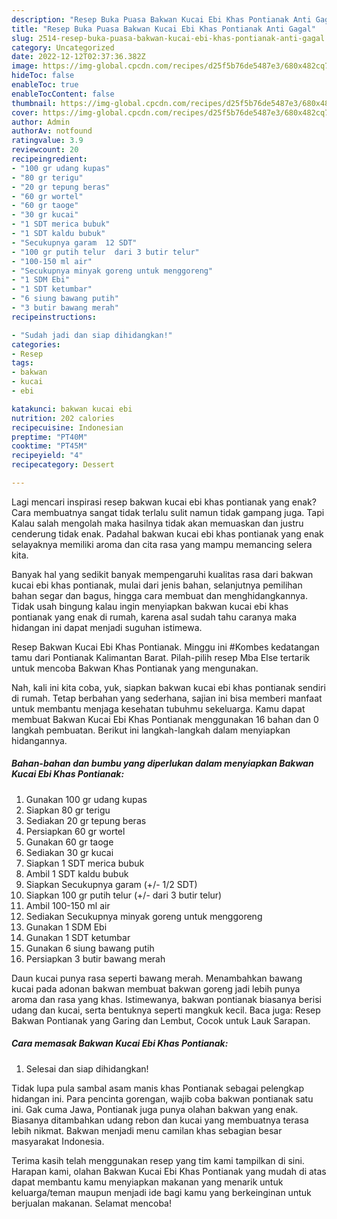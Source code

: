 ```yaml
---
description: "Resep Buka Puasa Bakwan Kucai Ebi Khas Pontianak Anti Gagal"
title: "Resep Buka Puasa Bakwan Kucai Ebi Khas Pontianak Anti Gagal"
slug: 2514-resep-buka-puasa-bakwan-kucai-ebi-khas-pontianak-anti-gagal
category: Uncategorized
date: 2022-12-12T02:37:36.382Z
image: https://img-global.cpcdn.com/recipes/d25f5b76de5487e3/680x482cq70/bakwan-kucai-ebi-khas-pontianak-foto-resep-utama.jpg
hideToc: false
enableToc: true
enableTocContent: false
thumbnail: https://img-global.cpcdn.com/recipes/d25f5b76de5487e3/680x482cq70/bakwan-kucai-ebi-khas-pontianak-foto-resep-utama.jpg
cover: https://img-global.cpcdn.com/recipes/d25f5b76de5487e3/680x482cq70/bakwan-kucai-ebi-khas-pontianak-foto-resep-utama.jpg
author: Admin
authorAv: notfound
ratingvalue: 3.9
reviewcount: 20
recipeingredient:
- "100 gr udang kupas"
- "80 gr terigu"
- "20 gr tepung beras"
- "60 gr wortel"
- "60 gr taoge"
- "30 gr kucai"
- "1 SDT merica bubuk"
- "1 SDT kaldu bubuk"
- "Secukupnya garam  12 SDT"
- "100 gr putih telur  dari 3 butir telur"
- "100-150 ml air"
- "Secukupnya minyak goreng untuk menggoreng"
- "1 SDM Ebi"
- "1 SDT ketumbar"
- "6 siung bawang putih"
- "3 butir bawang merah"
recipeinstructions:

- "Sudah jadi dan siap dihidangkan!"
categories:
- Resep
tags:
- bakwan
- kucai
- ebi

katakunci: bakwan kucai ebi 
nutrition: 202 calories
recipecuisine: Indonesian
preptime: "PT40M"
cooktime: "PT45M"
recipeyield: "4"
recipecategory: Dessert

---
```



Lagi mencari inspirasi resep bakwan kucai ebi khas pontianak yang enak? Cara membuatnya sangat tidak terlalu sulit namun tidak gampang juga. Tapi Kalau salah mengolah maka hasilnya tidak akan memuaskan dan justru cenderung tidak enak. Padahal bakwan kucai ebi khas pontianak yang enak selayaknya memiliki aroma dan cita rasa yang mampu memancing selera kita.


Banyak hal yang sedikit banyak mempengaruhi kualitas rasa dari bakwan kucai ebi khas pontianak, mulai dari jenis bahan, selanjutnya pemilihan bahan segar dan bagus, hingga cara membuat dan menghidangkannya. Tidak usah bingung kalau ingin menyiapkan bakwan kucai ebi khas pontianak yang enak di rumah, karena asal sudah tahu caranya maka hidangan ini dapat menjadi suguhan istimewa.

Resep Bakwan Kucai Ebi Khas Pontianak. Minggu ini #Kombes kedatangan tamu dari Pontianak Kalimantan Barat. Pilah-pilih resep Mba Else tertarik untuk mencoba Bakwan Khas Pontianak yang mengunakan.


Nah, kali ini kita coba, yuk, siapkan bakwan kucai ebi khas pontianak sendiri di rumah. Tetap berbahan yang sederhana, sajian ini bisa memberi manfaat untuk membantu menjaga kesehatan tubuhmu sekeluarga. Kamu dapat membuat Bakwan Kucai Ebi Khas Pontianak menggunakan 16 bahan dan 0 langkah pembuatan. Berikut ini langkah-langkah dalam menyiapkan hidangannya.

<!--inarticleads1-->

##### Bahan-bahan dan bumbu yang diperlukan dalam menyiapkan Bakwan Kucai Ebi Khas Pontianak:

1. Gunakan 100 gr udang kupas
1. Siapkan 80 gr terigu
1. Sediakan 20 gr tepung beras
1. Persiapkan 60 gr wortel
1. Gunakan 60 gr taoge
1. Sediakan 30 gr kucai
1. Siapkan 1 SDT merica bubuk
1. Ambil 1 SDT kaldu bubuk
1. Siapkan Secukupnya garam (+/- 1/2 SDT)
1. Siapkan 100 gr putih telur (+/- dari 3 butir telur)
1. Ambil 100-150 ml air
1. Sediakan Secukupnya minyak goreng untuk menggoreng
1. Gunakan 1 SDM Ebi
1. Gunakan 1 SDT ketumbar
1. Gunakan 6 siung bawang putih
1. Persiapkan 3 butir bawang merah


Daun kucai punya rasa seperti bawang merah. Menambahkan bawang kucai pada adonan bakwan membuat bakwan goreng jadi lebih punya aroma dan rasa yang khas. Istimewanya, bakwan pontianak biasanya berisi udang dan kucai, serta bentuknya seperti mangkuk kecil. Baca juga: Resep Bakwan Pontianak yang Garing dan Lembut, Cocok untuk Lauk Sarapan. 

<!--inarticleads2-->

##### Cara memasak Bakwan Kucai Ebi Khas Pontianak:


1. Selesai dan siap dihidangkan!

Tidak lupa pula sambal asam manis khas Pontianak sebagai pelengkap hidangan ini. Para pencinta gorengan, wajib coba bakwan pontianak satu ini. Gak cuma Jawa, Pontianak juga punya olahan bakwan yang enak. Biasanya ditambahkan udang rebon dan kucai yang membuatnya terasa lebih nikmat. Bakwan menjadi menu camilan khas sebagian besar masyarakat Indonesia. 

Terima kasih telah menggunakan resep yang tim kami tampilkan di sini. Harapan kami, olahan Bakwan Kucai Ebi Khas Pontianak yang mudah di atas dapat membantu kamu menyiapkan makanan yang menarik untuk keluarga/teman maupun menjadi ide bagi kamu yang berkeinginan untuk berjualan makanan. Selamat mencoba!
